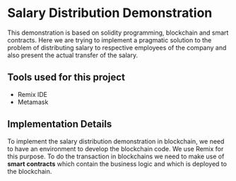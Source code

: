 # Salary Distribution Demonstration

This demonstration is based on solidity programming, blockchain and smart contracts. Here we are trying to implement a pragmatic solution to the problem of distributing salary to respective employees of the company and also present the actual transfer of the salary. 

## Tools used for this project
* Remix IDE
* Metamask

## Implementation Details
To implement the salary distribution demonstration in blockchain, we need to have an environment to develop the blockchain code. We use Remix for this purpose. To do the transaction in blockchains we need to make use of __smart contracts__ which contain the business logic and which is deployed to the blockchain.

